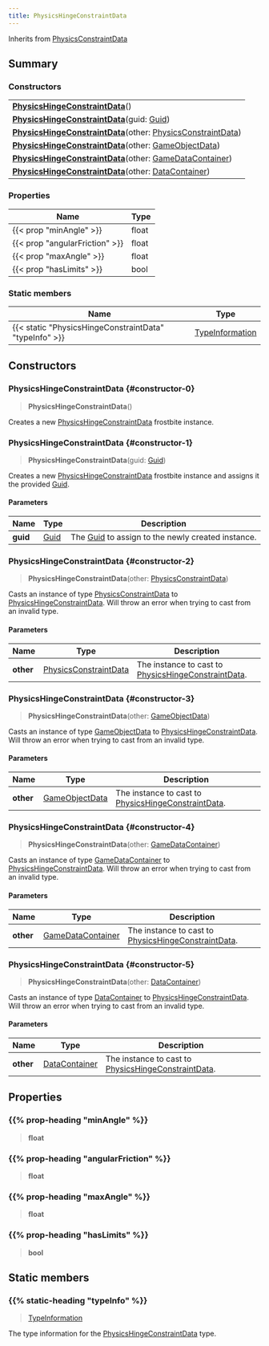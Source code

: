 ```yaml
---
title: PhysicsHingeConstraintData
---
```


Inherits from 
[PhysicsConstraintData](/vext/ref/fb/physicsconstraintdata)

## Summary
### Constructors
| |
| ----------- |
| **[PhysicsHingeConstraintData](#constructor-0)**() |
| **[PhysicsHingeConstraintData](#constructor-1)**(guid: [Guid](/vext/ref/shared/class/guid)) |
| **[PhysicsHingeConstraintData](#constructor-2)**(other: [PhysicsConstraintData](/vext/ref/fb/physicsconstraintdata)) |
| **[PhysicsHingeConstraintData](#constructor-3)**(other: [GameObjectData](/vext/ref/fb/gameobjectdata)) |
| **[PhysicsHingeConstraintData](#constructor-4)**(other: [GameDataContainer](/vext/ref/fb/gamedatacontainer)) |
| **[PhysicsHingeConstraintData](#constructor-5)**(other: [DataContainer](/vext/ref/shared/class/datacontainer)) |

### Properties
| Name | Type |
| ---- | ---- |
| {{< prop "minAngle" >}} | float |
| {{< prop "angularFriction" >}} | float |
| {{< prop "maxAngle" >}} | float |
| {{< prop "hasLimits" >}} | bool |

### Static members
| Name | Type |
| ---- | ---- |
| {{< static "PhysicsHingeConstraintData" "typeInfo" >}} | [TypeInformation](/vext/ref/shared/class/typeinformation) |

## Constructors
### PhysicsHingeConstraintData {#constructor-0}
> **PhysicsHingeConstraintData**()

Creates a new [PhysicsHingeConstraintData](/vext/ref/fb/physicshingeconstraintdata) frostbite instance.

### PhysicsHingeConstraintData {#constructor-1}
> **PhysicsHingeConstraintData**(guid: [Guid](/vext/ref/shared/class/guid))

Creates a new [PhysicsHingeConstraintData](/vext/ref/fb/physicshingeconstraintdata) frostbite instance and assigns it the provided [Guid](/vext/ref/shared/class/guid).

#### Parameters
| Name | Type | Description |
| ---- | ---- | ----------- |
| **guid** | [Guid](/vext/ref/shared/class/guid) | The [Guid](/vext/ref/shared/class/guid) to assign to the newly created instance. |

### PhysicsHingeConstraintData {#constructor-2}
> **PhysicsHingeConstraintData**(other: [PhysicsConstraintData](/vext/ref/fb/physicsconstraintdata))

Casts an instance of type [PhysicsConstraintData](/vext/ref/fb/physicsconstraintdata) to [PhysicsHingeConstraintData](/vext/ref/fb/physicshingeconstraintdata). Will throw an error when trying to cast from an invalid type.

#### Parameters
| Name | Type | Description |
| ---- | ---- | ----------- |
| **other** | [PhysicsConstraintData](/vext/ref/fb/physicsconstraintdata) | The instance to cast to [PhysicsHingeConstraintData](/vext/ref/fb/physicshingeconstraintdata). |

### PhysicsHingeConstraintData {#constructor-3}
> **PhysicsHingeConstraintData**(other: [GameObjectData](/vext/ref/fb/gameobjectdata))

Casts an instance of type [GameObjectData](/vext/ref/fb/gameobjectdata) to [PhysicsHingeConstraintData](/vext/ref/fb/physicshingeconstraintdata). Will throw an error when trying to cast from an invalid type.

#### Parameters
| Name | Type | Description |
| ---- | ---- | ----------- |
| **other** | [GameObjectData](/vext/ref/fb/gameobjectdata) | The instance to cast to [PhysicsHingeConstraintData](/vext/ref/fb/physicshingeconstraintdata). |

### PhysicsHingeConstraintData {#constructor-4}
> **PhysicsHingeConstraintData**(other: [GameDataContainer](/vext/ref/fb/gamedatacontainer))

Casts an instance of type [GameDataContainer](/vext/ref/fb/gamedatacontainer) to [PhysicsHingeConstraintData](/vext/ref/fb/physicshingeconstraintdata). Will throw an error when trying to cast from an invalid type.

#### Parameters
| Name | Type | Description |
| ---- | ---- | ----------- |
| **other** | [GameDataContainer](/vext/ref/fb/gamedatacontainer) | The instance to cast to [PhysicsHingeConstraintData](/vext/ref/fb/physicshingeconstraintdata). |

### PhysicsHingeConstraintData {#constructor-5}
> **PhysicsHingeConstraintData**(other: [DataContainer](/vext/ref/shared/class/datacontainer))

Casts an instance of type [DataContainer](/vext/ref/shared/class/datacontainer) to [PhysicsHingeConstraintData](/vext/ref/fb/physicshingeconstraintdata). Will throw an error when trying to cast from an invalid type.

#### Parameters
| Name | Type | Description |
| ---- | ---- | ----------- |
| **other** | [DataContainer](/vext/ref/shared/class/datacontainer) | The instance to cast to [PhysicsHingeConstraintData](/vext/ref/fb/physicshingeconstraintdata). |

## Properties
### {{% prop-heading "minAngle" %}}
> **float**

### {{% prop-heading "angularFriction" %}}
> **float**

### {{% prop-heading "maxAngle" %}}
> **float**

### {{% prop-heading "hasLimits" %}}
> **bool**

## Static members
### {{% static-heading "typeInfo" %}}
> [TypeInformation](/vext/ref/shared/class/typeinformation)

The type information for the [PhysicsHingeConstraintData](/vext/ref/fb/physicshingeconstraintdata) type.

